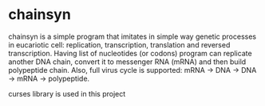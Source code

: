 # chainsyn

chainsyn is a simple program that imitates in simple way genetic processes in
eucariotic cell: replication, transcription, translation and reversed
transcription. Having list of nucleotides (or codons) program can replicate
another DNA chain, convert it to messenger RNA (mRNA) and then build
polypeptide chain.
Also, full virus cycle is supported: mRNA -> DNA -> DNA -> mRNA -> polypeptide.

curses library is used in this project